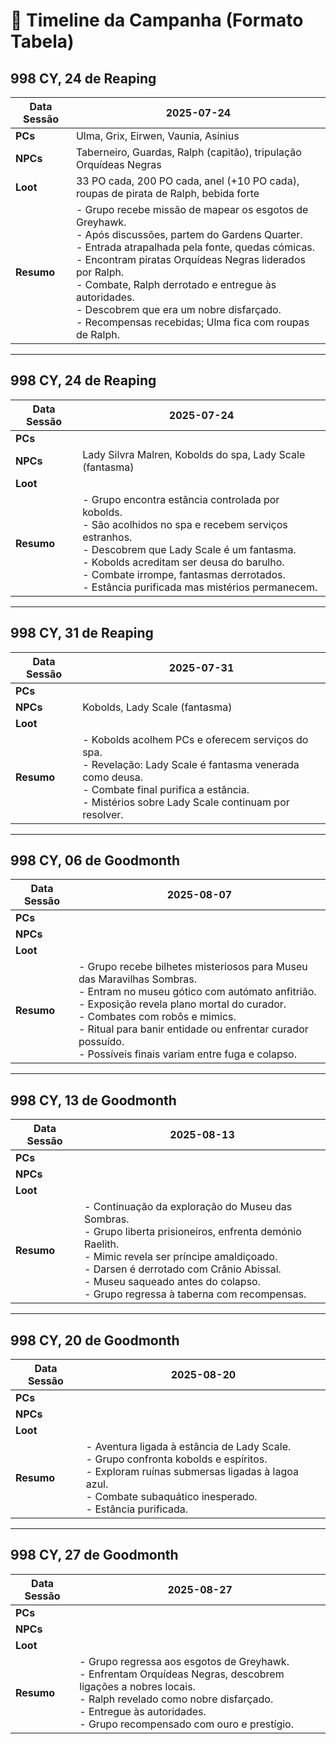 # 📜 Timeline da Campanha (Formato Tabela)

## 998 CY, 24 de Reaping

| **Data Sessão** | 2025-07-24 |
|-----------------|------------|
| **PCs**         | Ulma, Grix, Eirwen, Vaunia, Asinius |
| **NPCs**        | Taberneiro, Guardas, Ralph (capitão), tripulação Orquídeas Negras |
| **Loot**        | 33 PO cada, 200 PO cada, anel (+10 PO cada), roupas de pirata de Ralph, bebida forte |
| **Resumo**      | - Grupo recebe missão de mapear os esgotos de Greyhawk.<br>- Após discussões, partem do Gardens Quarter.<br>- Entrada atrapalhada pela fonte, quedas cómicas.<br>- Encontram piratas Orquídeas Negras liderados por Ralph.<br>- Combate, Ralph derrotado e entregue às autoridades.<br>- Descobrem que era um nobre disfarçado.<br>- Recompensas recebidas; Ulma fica com roupas de Ralph. |

---

## 998 CY, 24 de Reaping

| **Data Sessão** | 2025-07-24 |
|-----------------|------------|
| **PCs**         | |
| **NPCs**        | Lady Silvra Malren, Kobolds do spa, Lady Scale (fantasma) |
| **Loot**        | |
| **Resumo**      | - Grupo encontra estância controlada por kobolds.<br>- São acolhidos no spa e recebem serviços estranhos.<br>- Descobrem que Lady Scale é um fantasma.<br>- Kobolds acreditam ser deusa do barulho.<br>- Combate irrompe, fantasmas derrotados.<br>- Estância purificada mas mistérios permanecem. |

---

## 998 CY, 31 de Reaping

| **Data Sessão** | 2025-07-31 |
|-----------------|------------|
| **PCs**         | |
| **NPCs**        | Kobolds, Lady Scale (fantasma) |
| **Loot**        | |
| **Resumo**      | - Kobolds acolhem PCs e oferecem serviços do spa.<br>- Revelação: Lady Scale é fantasma venerada como deusa.<br>- Combate final purifica a estância.<br>- Mistérios sobre Lady Scale continuam por resolver. |

---

## 998 CY, 06 de Goodmonth

| **Data Sessão** | 2025-08-07 |
|-----------------|------------|
| **PCs**         | |
| **NPCs**        | |
| **Loot**        | |
| **Resumo**      | - Grupo recebe bilhetes misteriosos para Museu das Maravilhas Sombras.<br>- Entram no museu gótico com autómato anfitrião.<br>- Exposição revela plano mortal do curador.<br>- Combates com robôs e mimics.<br>- Ritual para banir entidade ou enfrentar curador possuído.<br>- Possíveis finais variam entre fuga e colapso. |

---

## 998 CY, 13 de Goodmonth

| **Data Sessão** | 2025-08-13 |
|-----------------|------------|
| **PCs**         | |
| **NPCs**        | |
| **Loot**        | |
| **Resumo**      | - Continuação da exploração do Museu das Sombras.<br>- Grupo liberta prisioneiros, enfrenta demónio Raelith.<br>- Mimic revela ser príncipe amaldiçoado.<br>- Darsen é derrotado com Crânio Abissal.<br>- Museu saqueado antes do colapso.<br>- Grupo regressa à taberna com recompensas. |

---

## 998 CY, 20 de Goodmonth

| **Data Sessão** | 2025-08-20 |
|-----------------|------------|
| **PCs**         | |
| **NPCs**        | |
| **Loot**        | |
| **Resumo**      | - Aventura ligada à estância de Lady Scale.<br>- Grupo confronta kobolds e espíritos.<br>- Exploram ruínas submersas ligadas à lagoa azul.<br>- Combate subaquático inesperado.<br>- Estância purificada. |

---

## 998 CY, 27 de Goodmonth

| **Data Sessão** | 2025-08-27 |
|-----------------|------------|
| **PCs**         | |
| **NPCs**        | |
| **Loot**        | |
| **Resumo**      | - Grupo regressa aos esgotos de Greyhawk.<br>- Enfrentam Orquídeas Negras, descobrem ligações a nobres locais.<br>- Ralph revelado como nobre disfarçado.<br>- Entregue às autoridades.<br>- Grupo recompensado com ouro e prestígio. |
